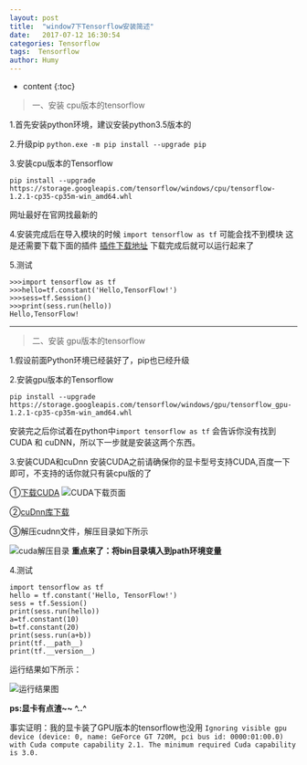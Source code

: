 ```yaml
---
layout: post
title:  "window7下Tensorflow安装简述"
date:   2017-07-12 16:30:54
categories: Tensorflow
tags:  Tensorflow
author: Humy
---
```

* content
{:toc}

>一、安装 cpu版本的tensorflow




1.首先安装python环境，建议安装python3.5版本的

2.升级pip
`python.exe -m pip install --upgrade pip`

3.安装cpu版本的Tensorflow
```
pip install --upgrade https://storage.googleapis.com/tensorflow/windows/cpu/tensorflow-1.2.1-cp35-cp35m-win_amd64.whl
```
网址最好在官网找最新的

4.安装完成后在导入模块的时候
`import tensorflow as tf`
可能会找不到模块
这是还需要下载下面的插件
[插件下载地址](https://www.microsoft.com/en-us/download/details.aspx?id=53587)
下载完成后就可以运行起来了

5.测试
```
>>>import tensorflow as tf
>>>hello=tf.constant('Hello,TensorFlow!')
>>>sess=tf.Session()
>>>print(sess.run(hello))
Hello,TensorFlow!
```

***

>二、安装 gpu版本的tensorflow

1.假设前面Python环境已经装好了，pip也已经升级

2.安装gpu版本的Tensorflow
```
pip install --upgrade https://storage.googleapis.com/tensorflow/windows/gpu/tensorflow_gpu-1.2.1-cp35-cp35m-win_amd64.whl
```
安装完之后你试着在python中`import tensorflow as tf`
 会告诉你没有找到 CUDA 和 cuDNN，所以下一步就是安装这两个东西。

3.安装CUDA和cuDnn
安装CUDA之前请确保你的显卡型号支持CUDA,百度一下即可，不支持的话你就只有装cpu版的了

①[下载CUDA](https://developer.nvidia.com/cuda-downloads)
![CUDA下载页面](http://upload-images.jianshu.io/upload_images/2896168-149938386f97e9f3.png?imageMogr2/auto-orient/strip%7CimageView2/2/w/1240)

②[cuDnn库下载](https://developer.nvidia.com/cudnn)

③解压cudnn文件，解压目录如下所示

![cuda解压目录](http://upload-images.jianshu.io/upload_images/2896168-a9d1e7f704a89223.png?imageMogr2/auto-orient/strip%7CimageView2/2/w/1240)
**重点来了：将bin目录填入到path环境变量**

4.测试
```
import tensorflow as tf
hello = tf.constant('Hello, TensorFlow!')
sess = tf.Session()
print(sess.run(hello))
a=tf.constant(10)
b=tf.constant(20)
print(sess.run(a+b))
print(tf.__path__)
print(tf.__version__)
```
运行结果如下所示：

![运行结果图](http://upload-images.jianshu.io/upload_images/2896168-682c7850fe24a584.png?imageMogr2/auto-orient/strip%7CimageView2/2/w/1240)

**ps:显卡有点渣~~   ^..^**

事实证明：我的显卡装了GPU版本的tensorflow也没用
`
Ignoring visible gpu device (device: 0, name: GeForce GT 720M, pci bus id: 0000:01:00.0) with Cuda compute capability 2.1. The minimum required Cuda capability is 3.0.
`